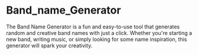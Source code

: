 # Band_name_Generator
The Band Name Generator is a fun and easy-to-use tool that generates random and creative band names with just a click. Whether you're starting a new band, writing music, or simply looking for some name inspiration, this generator will spark your creativity.
